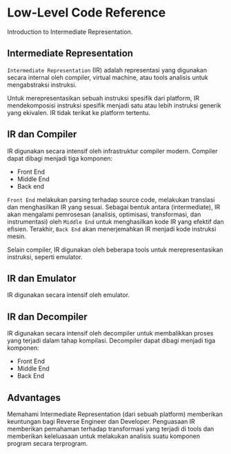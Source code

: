 # Low-Level Code Reference

Introduction to Intermediate Representation.

## Intermediate Representation 

`Intermediate Representation` (IR) adalah representasi yang digunakan secara internal oleh compiler, virtual machine, atau tools analisis untuk mengabstraksi instruksi. 

Untuk merepresentasikan sebuah instruksi spesifik dari platform, IR mendekomposisi instruksi spesifik menjadi satu atau lebih instruksi generik yang ekivalen. IR tidak terikat ke platform tertentu.

## IR dan Compiler

IR digunakan secara intensif oleh infrastruktur compiler modern. Compiler dapat dibagi menjadi tiga komponen:

- Front End
- Middle End
- Back end

`Front End` melakukan parsing terhadap source code, melakukan translasi dan menghasilkan IR yang sesuai. Sebagai bentuk antara (intermediate), IR akan mengalami pemrosesan (analisis, optimisasi, transformasi, dan instrumentasi) oleh `Middle End` untuk menghasilkan kode IR yang efektif dan efisien. Terakhir, `Back End` akan menerjemahkan IR menjadi kode instruksi mesin.

Selain compiler, IR digunakan oleh beberapa tools untuk merepresentasikan instruksi, seperti emulator.

## IR dan Emulator

IR digunakan secara intensif oleh emulator.

## IR dan Decompiler

IR digunakan secara intensif oleh decompiler untuk membalikkan proses yang terjadi dalam tahap kompilasi. Decompiler dapat dibagi menjadi tiga komponen:

- Front End
- Middle End
- Back End

## Advantages

Memahami Intermediate Representation (dari sebuah platform) memberikan keuntungan bagi Reverse Engineer dan Developer. Penguasaan IR memberikan pemahaman terhadap transformasi yang terjadi di tools dan memberikan keleluasaan untuk melakukan analisis suatu komponen program secara terprogram.
